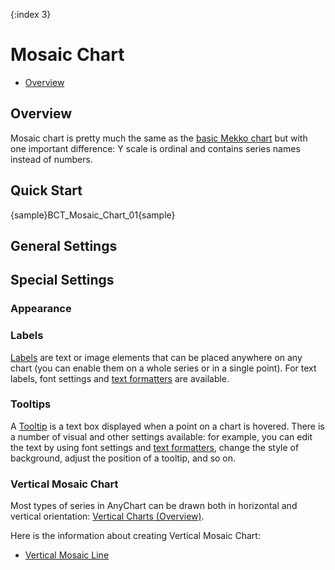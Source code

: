 {:index 3}
# Mosaic Chart

* [Overview](#overview)

## Overview

Mosaic chart is pretty much the same as the [basic Mekko chart](Mekko_Chart) but with one important difference: Y scale is ordinal and contains series names instead of numbers.

## Quick Start

{sample}BCT\_Mosaic\_Chart\_01{sample}

## General Settings
## Special Settings
### Appearance

### Labels

[Labels](../Common_Settings/Labels) are text or image elements that can be placed anywhere on any chart (you can enable them on a whole series or in a single point). For text labels, font settings and [text formatters](../Common_Settings/Text_Formatters) are available.

### Tooltips

A [Tooltip](../Common_Settings/Tooltip) is a text box displayed when a point on a chart is hovered. There is a number of visual and other settings available: for example, you can edit the text by using font settings and [text formatters](../Common_Settings/Text_Formatters), change the style of background, adjust the position of a tooltip, and so on.

### Vertical Mosaic Chart

Most types of series in AnyChart can be drawn both in horizontal and vertical orientation: [Vertical Charts (Overview)](Vertical/Overview).

Here is the information about creating Vertical Mosaic Chart:

* [Vertical Mosaic Line](Vertical/Mosaic_Chart)